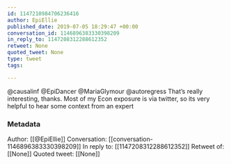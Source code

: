 ```yaml
---
id: 1147210984706236416
author: EpiEllie
published_date: 2019-07-05 18:29:47 +00:00
conversation_id: 1146896383330398209
in_reply_to: 1147208312288612352
retweet: None
quoted_tweet: None
type: tweet
tags:

---
```


@causalinf @EpiDancer @MariaGlymour @autoregress That’s really interesting, thanks. Most of my Econ exposure is via twitter, so its very helpful to hear some context from an expert

### Metadata

Author: [[@EpiEllie]]
Conversation: [[conversation-1146896383330398209]]
In reply to: [[1147208312288612352]]
Retweet of: [[None]]
Quoted tweet: [[None]]
